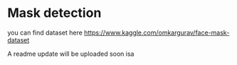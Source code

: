 # Mask detection
you can find dataset here
https://www.kaggle.com/omkargurav/face-mask-dataset

A readme update will be uploaded soon isa
